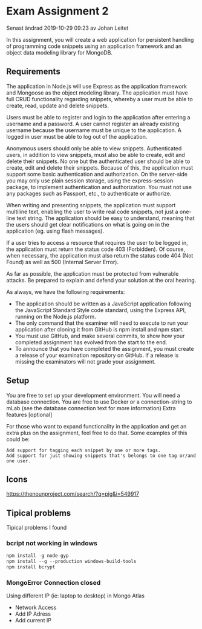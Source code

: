 
# Exam Assignment 2

Senast ändrad 2019-10-29 09:23 av Johan Leitet

In this assignment, you will create a web application for persistent handling of programming code snippets using an application framework and an object data modeling library for MongoDB.

## Requirements

The application in Node.js will use Express as the application framework and Mongoose as the object modeling library. The application must have full CRUD functionality regarding snippets, whereby a user must be able to create, read, update and delete snippets.

Users must be able to register and login to the application after entering a username and a password. A user cannot register an already existing username because the username must be unique to the application. A logged in user must be able to log out of the application.

Anonymous users should only be able to view snippets. Authenticated users, in addition to view snippets, must also be able to create, edit and delete their snippets. No one but the authenticated user should be able to create, edit and delete their snippets. Because of this, the application must support some basic authentication and authorization. On the server-side you may only use plain session storage, using the express-session package, to implement authentication and authorization. You must not use any packages such as Passport, etc., to authenticate or authorize.

When writing and presenting snippets, the application must support multiline text, enabling the user to write real code snippets, not just a one-line text string. The application should be easy to understand, meaning that the users should get clear notifications on what is going on in the application (eg. using flash messages).

If a user tries to access a resource that requires the user to be logged in, the application must return the status code 403 (Forbidden). Of course, when necessary, the application must also return the status code 404 (Not Found) as well as 500 (Internal Server Error).

As far as possible, the application must be protected from vulnerable attacks. Be prepared to explain and defend your solution at the oral hearing.

As always, we have the following requirements:

- The application should be written as a JavaScript application following the JavaScript Standard Style code standard, using the Express API, running on the Node.js platform.
- The only command that the examiner will need to execute to run your application after cloning it from GitHub is npm install and npm start.
- You must use GitHub, and make several commits, to show how your completed assignment has evolved from the start to the end.
- To announce that you have completed the assignment, you must create a release of your examination repository on GitHub. If a release is missing the examinators will not grade your assignment.

## Setup

You are free to set up your development environment. You will need a database connection. You are free to use Docker or a connection-string to mLab (see the database connection text for more information)
Extra features [optional]

For those who want to expand functionality in the application and get an extra plus on the assignment, feel free to do that. Some examples of this could be:

    Add support for tagging each snippet by one or more tags.
    Add support for just showing snippets that's belongs to one tag or/and one user.


## Icons
https://thenounproject.com/search/?q=pig&i=549917

## Tipical problems
Tipical problems I found

### bcript not working in windows
```javascript
npm install -g node-gyp
npm install --g --production windows-build-tools
npm install bcrypt
```

### MongoError Connection closed 
Using different IP (ie: laptop to desktop) in Mongo Atlas
- Network Access
- Add IP Adress
- Add current IP 

<!--
<body>
    {{>navbar}}
    <main role="main" class="container">
        {{{body}}}
    </main>
   {{>footer}}
    <script src="https://code.jquery.com/jquery-3.3.1.slim.min.js"
        integrity="sha384-q8i/X+965DzO0rT7abK41JStQIAqVgRVzpbzo5smXKp4YfRvH+8abtTE1Pi6jizo"
        crossorigin="anonymous"></script>
    <script src="https://cdnjs.cloudflare.com/ajax/libs/popper.js/1.14.6/umd/popper.min.js"
        integrity="sha384-wHAiFfRlMFy6i5SRaxvfOCifBUQy1xHdJ/yoi7FRNXMRBu5WHdZYu1hA6ZOblgut"
        crossorigin="anonymous"></script>
    <script src="https://stackpath.bootstrapcdn.com/bootstrap/4.2.1/js/bootstrap.min.js"
        integrity="sha384-B0UglyR+jN6CkvvICOB2joaf5I4l3gm9GU6Hc1og6Ls7i6U/mkkaduKaBhlAXv9k"
        crossorigin="anonymous"></script>
    <script defer src="https://use.fontawesome.com/releases/v5.7.1/js/all.js"
        integrity="sha384-eVEQC9zshBn0rFj4+TU78eNA19HMNigMviK/PU/FFjLXqa/GKPgX58rvt5Z8PLs7"
        crossorigin="anonymous"></script>
</body>

</html>
-->